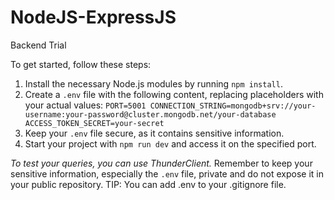 # NodeJS-ExpressJS
Backend Trial

To get started, follow these steps:
1. Install the necessary Node.js modules by running `npm install`.
2. Create a `.env` file with the following content, replacing placeholders with your actual values:
   ``
   PORT=5001
   CONNECTION_STRING=mongodb+srv://your-username:your-password@cluster.mongodb.net/your-database
   ACCESS_TOKEN_SECRET=your-secret
   ``
3. Keep your `.env` file secure, as it contains sensitive information.
4. Start your project with `npm run dev` and access it on the specified port.

*To test your queries, you can use ThunderClient.*
Remember to keep your sensitive information, especially the `.env` file, private and do not expose it in your public repository.
TIP: You can add .env to your .gitignore file.


